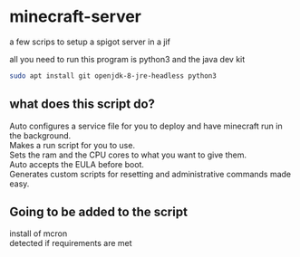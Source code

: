 # minecraft-server

a few scrips to setup a spigot server in a jif

all you need to run this program is python3 and the java dev kit

``` bash
sudo apt install git openjdk-8-jre-headless python3
```

## what does this script do?

Auto configures a service file for you to deploy and have minecraft run in the background. \
Makes a run script for you to use. \
Sets the ram and the CPU cores to what you want to give them. \
Auto accepts the EULA before boot. \
Generates custom scripts for resetting and administrative commands made easy.

## Going to be added to the script

install of mcron \
detected if requirements are met
